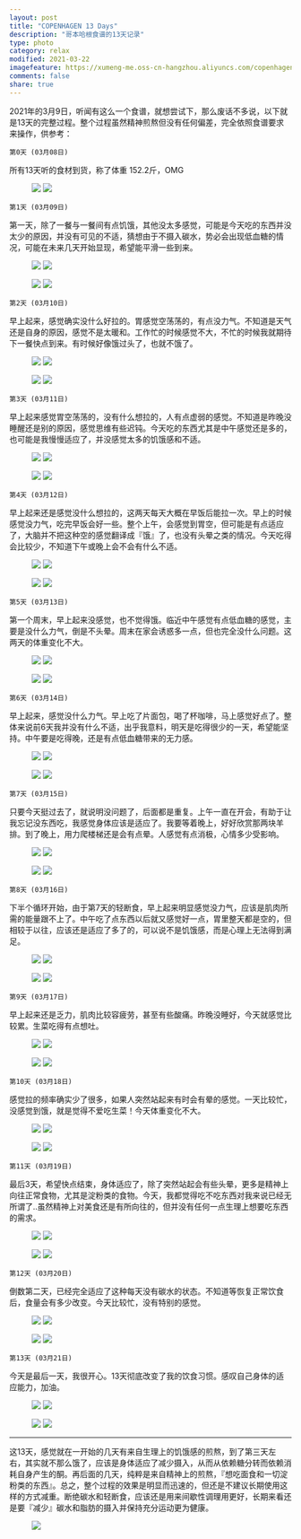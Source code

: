 ```yaml
---
layout: post
title: "COPENHAGEN 13 Days"
description: "哥本哈根食谱的13天记录"
type: photo
category: relax
modified: 2021-03-22
imagefeature: https://xumeng-me.oss-cn-hangzhou.aliyuncs.com/copenhagen2021/copenhagen/day00/01.jpeg
comments: false
share: true
---
```


2021年的3月9日，听闻有这么一个食谱，就想尝试下，那么废话不多说，以下就是13天的完整过程。整个过程虽然精神煎熬但没有任何偏差，完全依照食谱要求来操作，供参考：


``` 第0天 (03月08日) ```


所有13天听的食材到货，称了体重 152.2斤，OMG

<figure class="half">
	<a href="https://xumeng-me.oss-cn-hangzhou.aliyuncs.com/copenhagen2021/copenhagen/day00/01.jpeg"><img src="https://xumeng-me.oss-cn-hangzhou.aliyuncs.com/copenhagen2021/copenhagen/day00/01.jpeg"></a>
	<a href="https://xumeng-me.oss-cn-hangzhou.aliyuncs.com/copenhagen2021/copenhagen/day00/02.jpeg"><img src="https://xumeng-me.oss-cn-hangzhou.aliyuncs.com/copenhagen2021/copenhagen/day00/02.jpeg"></a>
</figure>


``` 第1天 (03月09日) ```

第一天，除了一餐与一餐间有点饥饿，其他没太多感觉，可能是今天吃的东西并没太少的原因，并没有可见的不适，猜想由于不摄入碳水，势必会出现低血糖的情况，可能在未来几天开始显现，希望能平滑一些到来。

<figure class="half">
	<a href="https://xumeng-me.oss-cn-hangzhou.aliyuncs.com/copenhagen2021/copenhagen/day01/01.jpeg"><img src="https://xumeng-me.oss-cn-hangzhou.aliyuncs.com/copenhagen2021/copenhagen/day01/01.jpeg"></a>
	<a href="https://xumeng-me.oss-cn-hangzhou.aliyuncs.com/copenhagen2021/copenhagen/day01/02.jpeg"><img src="https://xumeng-me.oss-cn-hangzhou.aliyuncs.com/copenhagen2021/copenhagen/day01/02.jpeg"></a>
</figure>

<figure class="half">
	<a href="https://xumeng-me.oss-cn-hangzhou.aliyuncs.com/copenhagen2021/copenhagen/day01/03.jpeg"><img src="https://xumeng-me.oss-cn-hangzhou.aliyuncs.com/copenhagen2021/copenhagen/day01/03.jpeg"></a>
	<a href="https://xumeng-me.oss-cn-hangzhou.aliyuncs.com/copenhagen2021/copenhagen/day01/04.jpeg"><img src="https://xumeng-me.oss-cn-hangzhou.aliyuncs.com/copenhagen2021/copenhagen/day01/04.jpeg"></a>
</figure>



``` 第2天 (03月10日) ```

早上起来，感觉确实没什么好拉的。胃感觉空荡荡的，有点没力气。不知道是天气还是自身的原因，感觉不是太暖和。工作忙的时候感觉不大，不忙的时候我就期待下一餐快点到来。有时候好像饿过头了，也就不饿了。

<figure class="half">
	<a href="https://xumeng-me.oss-cn-hangzhou.aliyuncs.com/copenhagen2021/copenhagen/day02/01.jpeg"><img src="https://xumeng-me.oss-cn-hangzhou.aliyuncs.com/copenhagen2021/copenhagen/day02/01.jpeg"></a>
	<a href="https://xumeng-me.oss-cn-hangzhou.aliyuncs.com/copenhagen2021/copenhagen/day02/02.jpeg"><img src="https://xumeng-me.oss-cn-hangzhou.aliyuncs.com/copenhagen2021/copenhagen/day02/02.jpeg"></a>
</figure>

<figure class="half">
	<a href="https://xumeng-me.oss-cn-hangzhou.aliyuncs.com/copenhagen2021/copenhagen/day02/03.jpeg"><img src="https://xumeng-me.oss-cn-hangzhou.aliyuncs.com/copenhagen2021/copenhagen/day02/03.jpeg"></a>
	<a href="https://xumeng-me.oss-cn-hangzhou.aliyuncs.com/copenhagen2021/copenhagen/day02/04.jpeg"><img src="https://xumeng-me.oss-cn-hangzhou.aliyuncs.com/copenhagen2021/copenhagen/day02/04.jpeg"></a>
</figure>

``` 第3天 (03月11日) ```

早上起来感觉胃空荡荡的，没有什么想拉的，人有点虚弱的感觉。不知道是昨晚没睡醒还是别的原因，感觉思维有些迟钝。今天吃的东西尤其是中午感觉还是多的，也可能是我慢慢适应了，并没感觉太多的饥饿感和不适。

<figure class="half">
	<a href="https://xumeng-me.oss-cn-hangzhou.aliyuncs.com/copenhagen2021/copenhagen/day03/01.jpeg"><img src="https://xumeng-me.oss-cn-hangzhou.aliyuncs.com/copenhagen2021/copenhagen/day03/01.jpeg"></a>
	<a href="https://xumeng-me.oss-cn-hangzhou.aliyuncs.com/copenhagen2021/copenhagen/day03/02.jpeg"><img src="https://xumeng-me.oss-cn-hangzhou.aliyuncs.com/copenhagen2021/copenhagen/day03/02.jpeg"></a>
</figure>

<figure class="half">
	<a href="https://xumeng-me.oss-cn-hangzhou.aliyuncs.com/copenhagen2021/copenhagen/day03/03.jpeg"><img src="https://xumeng-me.oss-cn-hangzhou.aliyuncs.com/copenhagen2021/copenhagen/day03/03.jpeg"></a>
	<a href="https://xumeng-me.oss-cn-hangzhou.aliyuncs.com/copenhagen2021/copenhagen/day03/04.jpeg"><img src="https://xumeng-me.oss-cn-hangzhou.aliyuncs.com/copenhagen2021/copenhagen/day03/04.jpeg"></a>
</figure>

``` 第4天 (03月12日) ```

早上起来还是感觉没什么想拉的，这两天每天大概在早饭后能拉一次。早上的时候感觉没力气，吃完早饭会好一些。整个上午，会感觉到胃空，但可能是有点适应了，大脑并不把这种空的感觉翻译成『饿』了，也没有头晕之类的情况。今天吃得会比较少，不知道下午或晚上会不会有什么不适。

<figure class="half">
	<a href="https://xumeng-me.oss-cn-hangzhou.aliyuncs.com/copenhagen2021/copenhagen/day04/01.jpeg"><img src="https://xumeng-me.oss-cn-hangzhou.aliyuncs.com/copenhagen2021/copenhagen/day04/01.jpeg"></a>
	<a href="https://xumeng-me.oss-cn-hangzhou.aliyuncs.com/copenhagen2021/copenhagen/day04/02.jpeg"><img src="https://xumeng-me.oss-cn-hangzhou.aliyuncs.com/copenhagen2021/copenhagen/day04/02.jpeg"></a>
</figure>

<figure class="half">
	<a href="https://xumeng-me.oss-cn-hangzhou.aliyuncs.com/copenhagen2021/copenhagen/day04/03.jpeg"><img src="https://xumeng-me.oss-cn-hangzhou.aliyuncs.com/copenhagen2021/copenhagen/day04/03.jpeg"></a>
	<a href="https://xumeng-me.oss-cn-hangzhou.aliyuncs.com/copenhagen2021/copenhagen/day04/04.jpeg"><img src="https://xumeng-me.oss-cn-hangzhou.aliyuncs.com/copenhagen2021/copenhagen/day04/04.jpeg"></a>
</figure>

``` 第5天 (03月13日) ```

第一个周末，早上起来没感觉，也不觉得饿。临近中午感觉有点低血糖的感觉，主要是没什么力气，倒是不头晕。周末在家会诱惑多一点，但也完全没什么问题。这两天的体重变化不大。

<figure class="half">
	<a href="https://xumeng-me.oss-cn-hangzhou.aliyuncs.com/copenhagen2021/copenhagen/day05/01.jpeg"><img src="https://xumeng-me.oss-cn-hangzhou.aliyuncs.com/copenhagen2021/copenhagen/day05/01.jpeg"></a>
	<a href="https://xumeng-me.oss-cn-hangzhou.aliyuncs.com/copenhagen2021/copenhagen/day05/02.jpeg"><img src="https://xumeng-me.oss-cn-hangzhou.aliyuncs.com/copenhagen2021/copenhagen/day05/02.jpeg"></a>
</figure>

<figure class="half">
	<a href="https://xumeng-me.oss-cn-hangzhou.aliyuncs.com/copenhagen2021/copenhagen/day05/03.jpeg"><img src="https://xumeng-me.oss-cn-hangzhou.aliyuncs.com/copenhagen2021/copenhagen/day05/03.jpeg"></a>
	<a href="https://xumeng-me.oss-cn-hangzhou.aliyuncs.com/copenhagen2021/copenhagen/day05/04.jpeg"><img src="https://xumeng-me.oss-cn-hangzhou.aliyuncs.com/copenhagen2021/copenhagen/day05/04.jpeg"></a>
</figure>

``` 第6天 (03月14日) ```

早上起来，感觉没什么力气。早上吃了片面包，喝了杯咖啡，马上感觉好点了。整体来说前6天我并没有什么不适，出乎我意料，明天是吃得很少的一天，希望能坚持。中午要是吃得晚，还是有点低血糖带来的无力感。

<figure class="half">
	<a href="https://xumeng-me.oss-cn-hangzhou.aliyuncs.com/copenhagen2021/copenhagen/day06/01.jpeg"><img src="https://xumeng-me.oss-cn-hangzhou.aliyuncs.com/copenhagen2021/copenhagen/day06/01.jpeg"></a>
	<a href="https://xumeng-me.oss-cn-hangzhou.aliyuncs.com/copenhagen2021/copenhagen/day06/02.jpeg"><img src="https://xumeng-me.oss-cn-hangzhou.aliyuncs.com/copenhagen2021/copenhagen/day06/02.jpeg"></a>
</figure>

<figure class="half">
	<a href="https://xumeng-me.oss-cn-hangzhou.aliyuncs.com/copenhagen2021/copenhagen/day06/03.jpeg"><img src="https://xumeng-me.oss-cn-hangzhou.aliyuncs.com/copenhagen2021/copenhagen/day06/03.jpeg"></a>
	<a href="https://xumeng-me.oss-cn-hangzhou.aliyuncs.com/copenhagen2021/copenhagen/day06/04.jpeg"><img src="https://xumeng-me.oss-cn-hangzhou.aliyuncs.com/copenhagen2021/copenhagen/day06/04.jpeg"></a>
</figure>

``` 第7天 (03月15日) ```

只要今天挺过去了，就说明没问题了，后面都是重复。上午一直在开会，有助于让我忘记没东西吃，我感觉身体应该是适应了。我要等着晚上，好好欣赏那两块羊排。到了晚上，用力爬楼梯还是会有点晕。人感觉有点消极，心情多少受影响。

<figure class="half">
	<a href="https://xumeng-me.oss-cn-hangzhou.aliyuncs.com/copenhagen2021/copenhagen/day07/01.jpeg"><img src="https://xumeng-me.oss-cn-hangzhou.aliyuncs.com/copenhagen2021/copenhagen/day07/01.jpeg"></a>
	<a href="https://xumeng-me.oss-cn-hangzhou.aliyuncs.com/copenhagen2021/copenhagen/day07/02.jpeg"><img src="https://xumeng-me.oss-cn-hangzhou.aliyuncs.com/copenhagen2021/copenhagen/day07/02.jpeg"></a>
</figure>

<figure class="half">
	<a href="https://xumeng-me.oss-cn-hangzhou.aliyuncs.com/copenhagen2021/copenhagen/day07/03.jpeg"><img src="https://xumeng-me.oss-cn-hangzhou.aliyuncs.com/copenhagen2021/copenhagen/day07/03.jpeg"></a>
	<a href="https://xumeng-me.oss-cn-hangzhou.aliyuncs.com/copenhagen2021/copenhagen/day07/04.jpeg"><img src="https://xumeng-me.oss-cn-hangzhou.aliyuncs.com/copenhagen2021/copenhagen/day07/04.jpeg"></a>
</figure>

``` 第8天 (03月16日) ```

下半个循环开始，由于第7天的轻断食，早上起来明显感觉没力气，应该是肌肉所需的能量跟不上了。中午吃了点东西以后就又感觉好一点，胃里整天都是空的，但相较于以往，应该还是适应了多了的，可以说不是饥饿感，而是心理上无法得到满足。

<figure class="half">
	<a href="https://xumeng-me.oss-cn-hangzhou.aliyuncs.com/copenhagen2021/copenhagen/day08/01.jpeg"><img src="https://xumeng-me.oss-cn-hangzhou.aliyuncs.com/copenhagen2021/copenhagen/day08/01.jpeg"></a>
	<a href="https://xumeng-me.oss-cn-hangzhou.aliyuncs.com/copenhagen2021/copenhagen/day08/02.jpeg"><img src="https://xumeng-me.oss-cn-hangzhou.aliyuncs.com/copenhagen2021/copenhagen/day08/02.jpeg"></a>
</figure>

<figure class="half">
	<a href="https://xumeng-me.oss-cn-hangzhou.aliyuncs.com/copenhagen2021/copenhagen/day08/03.jpeg"><img src="https://xumeng-me.oss-cn-hangzhou.aliyuncs.com/copenhagen2021/copenhagen/day08/03.jpeg"></a>
	<a href="https://xumeng-me.oss-cn-hangzhou.aliyuncs.com/copenhagen2021/copenhagen/day08/04.jpeg"><img src="https://xumeng-me.oss-cn-hangzhou.aliyuncs.com/copenhagen2021/copenhagen/day08/04.jpeg"></a>
</figure>

``` 第9天 (03月17日) ```

早上起来还是乏力，肌肉比较容疲劳，甚至有些酸痛。昨晚没睡好，今天就感觉比较累。生菜吃得有点想吐。

<figure class="half">
	<a href="https://xumeng-me.oss-cn-hangzhou.aliyuncs.com/copenhagen2021/copenhagen/day09/01.jpeg"><img src="https://xumeng-me.oss-cn-hangzhou.aliyuncs.com/copenhagen2021/copenhagen/day09/01.jpeg"></a>
	<a href="https://xumeng-me.oss-cn-hangzhou.aliyuncs.com/copenhagen2021/copenhagen/day09/02.jpeg"><img src="https://xumeng-me.oss-cn-hangzhou.aliyuncs.com/copenhagen2021/copenhagen/day09/02.jpeg"></a>
</figure>

<figure class="half">
	<a href="https://xumeng-me.oss-cn-hangzhou.aliyuncs.com/copenhagen2021/copenhagen/day09/03.jpeg"><img src="https://xumeng-me.oss-cn-hangzhou.aliyuncs.com/copenhagen2021/copenhagen/day09/03.jpeg"></a>
	<a href="https://xumeng-me.oss-cn-hangzhou.aliyuncs.com/copenhagen2021/copenhagen/day09/04.jpeg"><img src="https://xumeng-me.oss-cn-hangzhou.aliyuncs.com/copenhagen2021/copenhagen/day09/04.jpeg"></a>
</figure>

``` 第10天 (03月18日) ```

感觉拉的频率确实少了很多，如果人突然站起来有时会有晕的感觉。一天比较忙，没感觉到饿，就是觉得不爱吃生菜！今天体重变化不大。

<figure class="half">
	<a href="https://xumeng-me.oss-cn-hangzhou.aliyuncs.com/copenhagen2021/copenhagen/day10/01.jpeg"><img src="https://xumeng-me.oss-cn-hangzhou.aliyuncs.com/copenhagen2021/copenhagen/day10/01.jpeg"></a>
	<a href="https://xumeng-me.oss-cn-hangzhou.aliyuncs.com/copenhagen2021/copenhagen/day10/02.jpeg"><img src="https://xumeng-me.oss-cn-hangzhou.aliyuncs.com/copenhagen2021/copenhagen/day10/02.jpeg"></a>
</figure>

<figure class="half">
	<a href="https://xumeng-me.oss-cn-hangzhou.aliyuncs.com/copenhagen2021/copenhagen/day10/03.jpeg"><img src="https://xumeng-me.oss-cn-hangzhou.aliyuncs.com/copenhagen2021/copenhagen/day10/03.jpeg"></a>
	<a href="https://xumeng-me.oss-cn-hangzhou.aliyuncs.com/copenhagen2021/copenhagen/day10/04.jpeg"><img src="https://xumeng-me.oss-cn-hangzhou.aliyuncs.com/copenhagen2021/copenhagen/day10/04.jpeg"></a>
</figure>

``` 第11天 (03月19日) ```

最后3天，希望快点结束，身体适应了，除了突然站起会有些头晕，更多是精神上向往正常食物，尤其是淀粉类的食物。今天，我都觉得吃不吃东西对我来说已经无所谓了..虽然精神上对美食还是有所向往的，但并没有任何一点生理上想要吃东西的需求。

<figure class="half">
	<a href="https://xumeng-me.oss-cn-hangzhou.aliyuncs.com/copenhagen2021/copenhagen/day11/01.jpeg"><img src="https://xumeng-me.oss-cn-hangzhou.aliyuncs.com/copenhagen2021/copenhagen/day11/01.jpeg"></a>
	<a href="https://xumeng-me.oss-cn-hangzhou.aliyuncs.com/copenhagen2021/copenhagen/day11/02.jpeg"><img src="https://xumeng-me.oss-cn-hangzhou.aliyuncs.com/copenhagen2021/copenhagen/day11/02.jpeg"></a>
</figure>

<figure class="half">
	<a href="https://xumeng-me.oss-cn-hangzhou.aliyuncs.com/copenhagen2021/copenhagen/day11/03.jpeg"><img src="https://xumeng-me.oss-cn-hangzhou.aliyuncs.com/copenhagen2021/copenhagen/day11/03.jpeg"></a>
	<a href="https://xumeng-me.oss-cn-hangzhou.aliyuncs.com/copenhagen2021/copenhagen/day11/04.jpeg"><img src="https://xumeng-me.oss-cn-hangzhou.aliyuncs.com/copenhagen2021/copenhagen/day11/04.jpeg"></a>
</figure>

``` 第12天 (03月20日) ```

倒数第二天，已经完全适应了这种每天没有碳水的状态。不知道等恢复正常饮食后，食量会有多少改变。今天比较忙，没有特别的感觉。

<figure class="half">
	<a href="https://xumeng-me.oss-cn-hangzhou.aliyuncs.com/copenhagen2021/copenhagen/day12/01.jpeg"><img src="https://xumeng-me.oss-cn-hangzhou.aliyuncs.com/copenhagen2021/copenhagen/day12/01.jpeg"></a>
	<a href="https://xumeng-me.oss-cn-hangzhou.aliyuncs.com/copenhagen2021/copenhagen/day12/02.jpeg"><img src="https://xumeng-me.oss-cn-hangzhou.aliyuncs.com/copenhagen2021/copenhagen/day12/02.jpeg"></a>
</figure>

<figure class="half">
	<a href="https://xumeng-me.oss-cn-hangzhou.aliyuncs.com/copenhagen2021/copenhagen/day12/03.jpeg"><img src="https://xumeng-me.oss-cn-hangzhou.aliyuncs.com/copenhagen2021/copenhagen/day12/03.jpeg"></a>
	<a href="https://xumeng-me.oss-cn-hangzhou.aliyuncs.com/copenhagen2021/copenhagen/day12/04.jpeg"><img src="https://xumeng-me.oss-cn-hangzhou.aliyuncs.com/copenhagen2021/copenhagen/day12/04.jpeg"></a>
</figure>

``` 第13天 (03月21日) ```

今天是最后一天，我很开心。13天彻底改变了我的饮食习惯。感叹自己身体的适应能力，加油。

<figure class="half">
	<a href="https://xumeng-me.oss-cn-hangzhou.aliyuncs.com/copenhagen2021/copenhagen/day13/01.jpeg"><img src="https://xumeng-me.oss-cn-hangzhou.aliyuncs.com/copenhagen2021/copenhagen/day13/01.jpeg"></a>
	<a href="https://xumeng-me.oss-cn-hangzhou.aliyuncs.com/copenhagen2021/copenhagen/day13/02.jpeg"><img src="https://xumeng-me.oss-cn-hangzhou.aliyuncs.com/copenhagen2021/copenhagen/day13/02.jpeg"></a>
</figure>

<figure class="half">
	<a href="https://xumeng-me.oss-cn-hangzhou.aliyuncs.com/copenhagen2021/copenhagen/day13/03.jpeg"><img src="https://xumeng-me.oss-cn-hangzhou.aliyuncs.com/copenhagen2021/copenhagen/day13/03.jpeg"></a>
	<a href="https://xumeng-me.oss-cn-hangzhou.aliyuncs.com/copenhagen2021/copenhagen/day13/04.jpeg"><img src="https://xumeng-me.oss-cn-hangzhou.aliyuncs.com/copenhagen2021/copenhagen/day13/04.jpeg"></a>
</figure>

----

这13天，感觉就在一开始的几天有来自生理上的饥饿感的煎熬，到了第三天左右，其实就不那么饿了，应该是身体适应了减少摄入，从而从依赖糖分转而依赖消耗自身产生的酮。再后面的几天，纯粹是来自精神上的煎熬，『想吃面食和一切淀粉类的东西』。总之，整个过程的效果是明显而迅速的，但还是不建议长期使用这样的方式减重。断绝碳水和轻断食，应该还是用来间歇性调理用更好，长期来看还是要『减少』碳水和脂肪的摄入并保持充分运动更为健康。

<figure>
	<a href="https://xumeng-me.oss-cn-hangzhou.aliyuncs.com/copenhagen2021/copenhagen/day13/05.jpeg"><img src="https://xumeng-me.oss-cn-hangzhou.aliyuncs.com/copenhagen2021/copenhagen/day13/05.jpeg"></a>
</figure>


